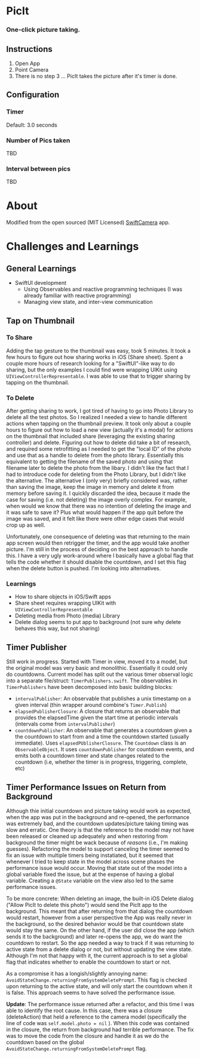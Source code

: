 # PicIt

 ### One-click picture taking.

## Instructions
1. Open App
2. Point Camera
3. There is no step 3 ... PicIt takes the picture after it's timer is done.

## Configuration

### Timer

Default: 3.0 seconds

### Number of Pics taken
TBD

### Interval between pics
TBD

# About

Modified from the open sourced (MIT Licensed) [SwiftCamera](https://github.com/rorodriguez116/SwiftCamera) app.

# Challenges and Learnings

## General Learnings
* SwiftUI development
  * Using Observables and reactive programming techniques (I was already familiar with reactive programming)
  * Managing view state, and inter-view communication

## Tap on Thumbnail

### To Share

Adding the tap gesture to the thumbnail was easy, took 5 minutes. It took a few hours to figure out how sharing works in iOS (Share sheet).
Spent a couple more hours of research looking for a "SwiftUI"-like way to do sharing, but the only examples I could find were wrapping UIKit using `UIViewControllerRepresentable`.
I was able to use that to trigger sharing by tapping on the thumbnail.

### To Delete

After getting sharing to work, I got tired of having to go into Photo Library to delete all the test photos. So I realized I needed a view to handle different actions when tapping on the thumbnail preview. It took only about a couple hours to figure out how to load a new view (actually it's a modal) for actions on the thumbnail that included share (leveraging the existing sharing controller) and delete. Figuring out how to delete did take a bit of research, and required some retrofitting as I needed to get the "local ID" of the photo and use that as a handle to delete from the photo library. Essentially this equivalent to getting the filename of the saved photo and using that filename later to delete the photo from the libary. I didn't like the fact that I had to introduce code for deleting from the Photo Library, but I didn't like the alternative. The alternative I (only very) briefly considered was, rather than saving the image, keep the image in memory and delete it from memory before saving it. I quickly discarded the idea, because it made the case for saving (i.e. not deleting) the image  overly complex. For example, when would we know that there was no intention of deleting the image and it was safe to save it? Plus what would happen if the app quit before the image was saved, and it felt like there were other edge cases that would crop up as well.

Unfortunately, one consequence of deleting was that returning to the main app screen would then retrigger the timer, and the app would take another picture. I'm still in the process of deciding on the best approach to handle this. I have a very ugly work-around where I basically have a global flag that tells the code whether it should disable the countdown, and I set this flag when the delete button is pushed. I'm looking into alternatives. 


### Learnings

* How to share objects in iOS/Swift apps
* Share sheet requires wrapping UIKit with `UIViewControllerRepresentable`
* Deleting media from Photo (media) Library
* Delete dialog seems to put app to background (not sure why delete behaves this way, but not sharing)

## Timer Publisher

Still work in progress. Started with Timer in view, moved it to a model, but the original model was very basic and monolithic. Essentially it could only do countdowns.
Current model has split out the various timer observal logic into a separate file/struct: `TimerPublishers.swift`. The observables in `TimerPublishers` have been decomposed into basic building blocks:
* `intervalPublisher`: An observable that publishes a unix timestamp on a given interval (thin wrapper around combine's `Timer.Publish`)
* `elapsedPublisherClosure`: A closure that returns an observable that provides the elapsedTime given the start time at periodic intervals (intervals come from `intervalPublisher`)
* `countdownPublisher`: An observable that generates a countdown given a the countdown to start from and a time the countdown started (usually immediate). Uses `elapsedPUblisherClosure`. 
The `Countdown` class is an `ObservableObject`. It uses `countdownPublisher` for countdown events, and emits both a countdown timer and state changes related to the countdown (i.e, whether the timer is in progress, triggering, complete, etc)


## Timer Performance Issues on Return from Background

Although thie initial countdown and picture taking would work as expected, when the app was put in the background and re-opened, the performance was extremely bad, and the countdown updates/picture taking timing was slow and erratic. One theory is that the reference to the model may not have been released or cleaned up adequately and when restoring from background the timer might be wack because of *reasons* (i.e., I'm making guesses). Refactoring the model to support canceling the timer seemed to fix an issue with multiple timers being instatiated, but it seemed that whenever I tried to keep state in the model across scene phases the performance issue would occur. Moving that state out of the model into a global variable fixed the issue, but at the expense of having a global variable. Creating a `@State` variable on the view also led to the same performance issues.

To be more concrete: When deleting an image, the built-in iOS Delete dialog ("Allow PicIt to delete this photo") would send the PicIt app to the background. This meant that after returning from that dialog the countdown would restart, however from a user perspective the App was really never in the background, so the desired behavior would be that countdown state would stay the same. On the other hand, if the user did close the app (which sends it to the background) and later re-opens the app, we do want the countdown to restart. So the app needed a way to track if it was returning to active state from a delete dialog or not, but without updating the view state. Although I'm not that happy with it, the current approach is to set a global flag that indicates whether to enable the countdown to start or not.

As a compromise it has a longish/slightly annoying name: `AvoidStateChange.returningFromSystemDeletePrompt`. This flag is checked upon returning to the active state, and will only start the countdown when it is false. This approach seems to have solved the performance issue.

**Update**: The performance issue returned after a refactor, and this time I was able to identify the root cause. In this case, there was a closure (deleteAction) that held a reference to the camera model (specifically the line of code was `self.model.photo = nil` ). When this code was contained in the closure, the return from background had terrible performance. The fix was to move the code from the closure and handle it as we do the countdown based on the global `AvoidStateChange.returningFromSystemDeletePrompt` flag.

